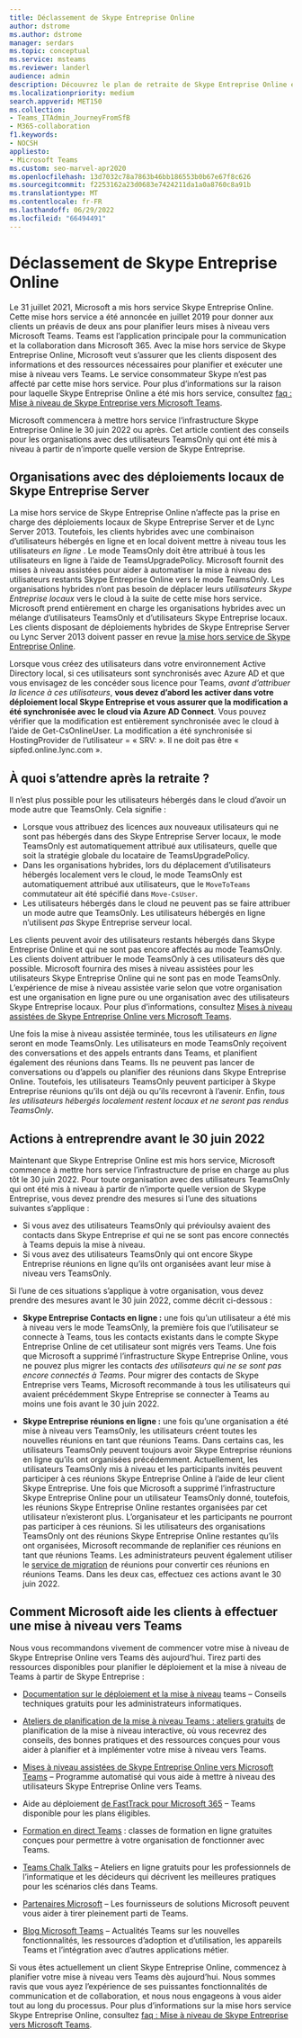 ```yaml
---
title: Déclassement de Skype Entreprise Online
author: dstrome
ms.author: dstrome
manager: serdars
ms.topic: conceptual
ms.service: msteams
ms.reviewer: landerl
audience: admin
description: Découvrez le plan de retraite de Skype Entreprise Online et comment Microsoft aide les clients à migrer vers Teams.
ms.localizationpriority: medium
search.appverid: MET150
ms.collection:
- Teams_ITAdmin_JourneyFromSfB
- M365-collaboration
f1.keywords:
- NOCSH
appliesto:
- Microsoft Teams
ms.custom: seo-marvel-apr2020
ms.openlocfilehash: 13d7032c78a7863b46bb186553b0b67e67f8c626
ms.sourcegitcommit: f2253162a23d0683e7424211da1a0a8760c8a91b
ms.translationtype: MT
ms.contentlocale: fr-FR
ms.lasthandoff: 06/29/2022
ms.locfileid: "66494491"
---
```

# <a name="skype-for-business-online-retirement"></a>Déclassement de Skype Entreprise Online

Le 31 juillet 2021, Microsoft a mis hors service Skype Entreprise Online. Cette mise hors service a été annoncée en juillet 2019 pour donner aux clients un préavis de deux ans pour planifier leurs mises à niveau vers Microsoft Teams. Teams est l’application principale pour la communication et la collaboration dans Microsoft 365. Avec la mise hors service de Skype Entreprise Online, Microsoft veut s’assurer que les clients disposent des informations et des ressources nécessaires pour planifier et exécuter une mise à niveau vers Teams.  Le service consommateur Skype n’est pas affecté par cette mise hors service. Pour plus d’informations sur la raison pour laquelle Skype Entreprise Online a été mis hors service, consultez [faq : Mise à niveau de Skype Entreprise vers Microsoft Teams](FAQ-journey.yml).

Microsoft commencera à mettre hors service l’infrastructure Skype Entreprise Online le 30 juin 2022 ou après. Cet article contient des conseils pour les organisations avec des utilisateurs TeamsOnly qui ont été mis à niveau à partir de n’importe quelle version de Skype Entreprise.


## <a name="organizations-with-on-premises-deployments-of-skype-for-business-server"></a>Organisations avec des déploiements locaux de Skype Entreprise Server

La mise hors service de Skype Entreprise Online n’affecte pas la prise en charge des déploiements locaux de Skype Entreprise Server et de Lync Server 2013. Toutefois, les clients hybrides avec une combinaison d’utilisateurs hébergés en ligne et en local doivent mettre à niveau tous les utilisateurs *en ligne* . Le mode TeamsOnly doit être attribué à tous les utilisateurs en ligne à l’aide de TeamsUpgradePolicy. Microsoft fournit des mises à niveau assistées pour aider à automatiser la mise à niveau des utilisateurs restants Skype Entreprise Online vers le mode TeamsOnly. Les organisations hybrides n’ont pas besoin de déplacer leurs *utilisateurs Skype Entreprise locaux* vers le cloud à la suite de cette mise hors service. Microsoft prend entièrement en charge les organisations hybrides avec un mélange d’utilisateurs TeamsOnly et d’utilisateurs Skype Entreprise locaux. Les clients disposant de déploiements hybrides de Skype Entreprise Server ou Lync Server 2013 doivent passer en revue [la mise hors service de Skype Entreprise Online](/skypeforbusiness/hybrid/plan-hybrid-connectivity#implications-of-the-upcoming-retirement-of-skype-for-business-online).

Lorsque vous créez des utilisateurs dans votre environnement Active Directory local, si ces utilisateurs sont synchronisés avec Azure AD et que vous envisagez de les concéder sous licence pour Teams, *avant d’attribuer la licence à ces utilisateurs*, **vous devez d’abord les activer dans votre déploiement local Skype Entreprise et vous assurer que la modification a été synchronisée avec le cloud via Azure AD Connect**.  Vous pouvez vérifier que la modification est entièrement synchronisée avec le cloud à l’aide de Get-CsOnlineUser. La modification a été synchronisée si HostingProvider de l’utilisateur = « SRV: ».  Il ne doit pas être « sipfed.online.lync.com ».   

## <a name="what-to-expect-post-retirement"></a>À quoi s’attendre après la retraite ?

Il n’est plus possible pour les utilisateurs hébergés dans le cloud d’avoir un mode autre que TeamsOnly. Cela signifie :

 - Lorsque vous attribuez des licences aux nouveaux utilisateurs qui ne sont pas hébergés dans des Skype Entreprise Server locaux, le mode TeamsOnly est automatiquement attribué aux utilisateurs, quelle que soit la stratégie globale du locataire de TeamsUpgradePolicy.
 - Dans les organisations hybrides, lors du déplacement d’utilisateurs hébergés localement vers le cloud, le mode TeamsOnly est automatiquement attribué aux utilisateurs, que le `MoveToTeams` commutateur ait été spécifié dans `Move-CsUser`.
 - Les utilisateurs hébergés dans le cloud ne peuvent pas se faire attribuer un mode autre que TeamsOnly. Les utilisateurs hébergés en ligne n’utilisent *pas* Skype Entreprise serveur local.

Les clients peuvent avoir des utilisateurs restants hébergés dans Skype Entreprise Online et qui ne sont pas encore affectés au mode TeamsOnly. Les clients doivent attribuer le mode TeamsOnly à ces utilisateurs dès que possible. Microsoft fournira des mises à niveau assistées pour les utilisateurs Skype Entreprise Online qui ne sont pas en mode TeamsOnly. L’expérience de mise à niveau assistée varie selon que votre organisation est une organisation en ligne pure ou une organisation avec des utilisateurs Skype Entreprise locaux. Pour plus d’informations, consultez [Mises à niveau assistées de Skype Entreprise Online vers Microsoft Teams](upgrade-assisted.md).

Une fois la mise à niveau assistée terminée, tous les utilisateurs *en ligne* seront en mode TeamsOnly. Les utilisateurs en mode TeamsOnly reçoivent des conversations et des appels entrants dans Teams, et planifient également des réunions dans Teams. Ils ne peuvent pas lancer de conversations ou d’appels ou planifier des réunions dans Skype Entreprise Online.  Toutefois, les utilisateurs TeamsOnly peuvent participer à Skype Entreprise réunions qu’ils ont déjà ou qu’ils recevront à l’avenir. Enfin, *tous les utilisateurs hébergés localement restent locaux et ne seront pas rendus TeamsOnly*.

## <a name="actions-to-take-before-june-30-2022"></a>Actions à entreprendre avant le 30 juin 2022
Maintenant que Skype Entreprise Online est mis hors service, Microsoft commence à mettre hors service l’infrastructure de prise en charge au plus tôt le 30 juin 2022.  Pour toute organisation avec des utilisateurs TeamsOnly qui ont été mis à niveau à partir de n’importe quelle version de Skype Entreprise, vous devez prendre des mesures si l’une des situations suivantes s’applique :

- Si vous avez des utilisateurs TeamsOnly qui prévioulsy avaient des contacts dans Skype Entreprise *et* qui ne se sont pas encore connectés à Teams depuis la mise à niveau.
- Si vous avez des utilisateurs TeamsOnly qui ont encore Skype Entreprise réunions en ligne qu’ils ont organisées avant leur mise à niveau vers TeamsOnly.

Si l’une de ces situations s’applique à votre organisation, vous devez prendre des mesures avant le 30 juin 2022, comme décrit ci-dessous :

 - **Skype Entreprise Contacts en ligne :** une fois qu’un utilisateur a été mis à niveau vers le mode TeamsOnly, la première fois que l’utilisateur se connecte à Teams, tous les contacts existants dans le compte Skype Entreprise Online de cet utilisateur sont migrés vers Teams. Une fois que Microsoft a supprimé l’infrastructure Skype Entreprise Online, vous ne pouvez plus migrer les contacts *des utilisateurs qui ne se sont pas encore connectés à Teams.* Pour migrer des contacts de Skype Entreprise vers Teams, Microsoft recommande à tous les utilisateurs qui avaient précédemment Skype Entreprise se connecter à Teams au moins une fois avant le 30 juin 2022.

 - **Skype Entreprise réunions en ligne :** une fois qu’une organisation a été mise à niveau vers TeamsOnly, les utilisateurs créent toutes les nouvelles réunions en tant que réunions Teams. Dans certains cas, les utilisateurs TeamsOnly peuvent toujours avoir Skype Entreprise réunions en ligne qu’ils ont organisées précédemment. Actuellement, les utilisateurs TeamsOnly mis à niveau et les participants invités peuvent participer à ces réunions Skype Entreprise Online à l’aide de leur client Skype Entreprise. Une fois que Microsoft a supprimé l’infrastructure Skype Entreprise Online pour un utilisateur TeamsOnly donné, toutefois, les réunions Skype Entreprise Online restantes organisées par cet utilisateur n’existeront plus. L’organisateur et les participants ne pourront pas participer à ces réunions. Si les utilisateurs des organisations TeamsOnly ont des réunions Skype Entreprise Online restantes qu’ils ont organisées, Microsoft recommande de replanifier ces réunions en tant que réunions Teams. Les administrateurs peuvent également utiliser le [service de migration](/skypeforbusiness/audio-conferencing-in-office-365/setting-up-the-meeting-migration-service-mms#trigger-meeting-migration-manually-via-powershell-cmdlet) de réunions pour convertir ces réunions en réunions Teams. Dans les deux cas, effectuez ces actions avant le 30 juin 2022.  


## <a name="how-microsoft-is-helping-customers-upgrade-to-teams"></a>Comment Microsoft aide les clients à effectuer une mise à niveau vers Teams

Nous vous recommandons vivement de commencer votre mise à niveau de Skype Entreprise Online vers Teams dès aujourd’hui. Tirez parti des ressources disponibles pour planifier le déploiement et la mise à niveau de Teams à partir de Skype Entreprise :

- [Documentation sur le déploiement et la mise à niveau](upgrade-start-here.md) teams – Conseils techniques gratuits pour les administrateurs informatiques.

- [Ateliers de planification de la mise à niveau Teams : ateliers gratuits](./upgrade-workshops-landing-page.yml) de planification de la mise à niveau interactive, où vous recevrez des conseils, des bonnes pratiques et des ressources conçues pour vous aider à planifier et à implémenter votre mise à niveau vers Teams.

- [Mises à niveau assistées de Skype Entreprise Online vers Microsoft Teams](upgrade-assisted.md) – Programme automatisé qui vous aide à mettre à niveau des utilisateurs Skype Entreprise Online vers Teams.

- Aide au déploiement [de FastTrack pour Microsoft 365](https://www.microsoft.com/fasttrack/microsoft-365) – Teams disponible pour les plans éligibles.

- [Formation en direct Teams](./instructor-led-training-teams-landing-page.yml) : classes de formation en ligne gratuites conçues pour permettre à votre organisation de fonctionner avec Teams.

- [Teams Chalk Talks](./chalk-talks-landing-page.yml) – Ateliers en ligne gratuits pour les professionnels de l’informatique et les décideurs qui décrivent les meilleures pratiques pour les scénarios clés dans Teams.

- [Partenaires Microsoft](https://www.microsoft.com/solution-providers/home) – Les fournisseurs de solutions Microsoft peuvent vous aider à tirer pleinement parti de Teams.

- [Blog Microsoft Teams](https://techcommunity.microsoft.com/t5/microsoft-teams-blog/bg-p/MicrosoftTeamsBlog) – Actualités Teams sur les nouvelles fonctionnalités, les ressources d’adoption et d’utilisation, les appareils Teams et l’intégration avec d’autres applications métier.

Si vous êtes actuellement un client Skype Entreprise Online, commencez à planifier votre mise à niveau vers Teams dès aujourd’hui. Nous sommes ravis que vous ayez l’expérience de ses puissantes fonctionnalités de communication et de collaboration, et nous nous engageons à vous aider tout au long du processus.  Pour plus d’informations sur la mise hors service Skype Entreprise Online, consultez [faq : Mise à niveau de Skype Entreprise vers Microsoft Teams](FAQ-journey.yml).





